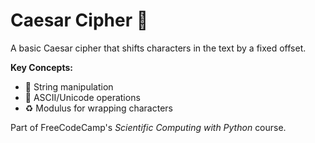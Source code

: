 # Caesar Cipher 🔐

A basic Caesar cipher that shifts characters in the text by a fixed offset.  

**Key Concepts:**
- 🧵 String manipulation  
- 🔡 ASCII/Unicode operations  
- ♻️ Modulus for wrapping characters  

Part of FreeCodeCamp's *Scientific Computing with Python* course.

